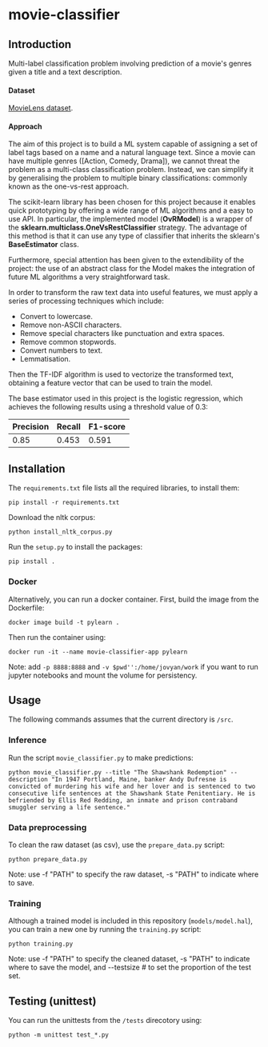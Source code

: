 # movie-classifier

## Introduction

Multi-label classification problem involving prediction of a movie's genres given a title and a text description.

#### Dataset

[MovieLens dataset](https://www.kaggle.com/rounakbanik/the-movies-dataset/version/7#movies_metadata.csv).

#### Approach

The aim of this project is to build a ML system capable of assigning a set of label tags based on a name and a natural language text. Since a movie can have multiple genres ([Action, Comedy, Drama]), we cannot threat the problem as a multi-class classification problem. Instead, we can simplify it by generalising the problem to multiple binary classifications: commonly known as the one-vs-rest approach.

The scikit-learn library has been chosen for this project because it enables quick prototyping by offering a wide range of ML algorithms and a easy to use API. In particular, the implemented model (**OvRModel**) is a wrapper of the **sklearn.multiclass.OneVsRestClassifier** strategy. The advantage of this method is that it can use any type of classifier that inherits the sklearn's **BaseEstimator** class.

Furthermore, special attention has been given to the extendibility of the project: the use of an abstract class for the Model makes the integration of future ML algorithms a very straightforward task.

In order to transform the raw text data into useful features, we must apply a series of processing techniques which include:

- Convert to lowercase.
- Remove non-ASCII characters.
- Remove special characters like punctuation and extra spaces.
- Remove common stopwords.
- Convert numbers to text.
- Lemmatisation.

Then the TF-IDF algorithm is used to vectorize the transformed text, obtaining a feature vector that can be used to train the model.

The base estimator used in this project is the logistic regression, which achieves the following results using a threshold value of 0.3:

| Precision | Recall | F1-score |
|-----------|--------|----------|
| 0.85      | 0.453  | 0.591    |

## Installation

The ```requirements.txt``` file lists all the required libraries, to install them:

```
pip install -r requirements.txt
```

Download the nltk corpus:
```
python install_nltk_corpus.py
```


Run the ```setup.py``` to install the packages:

```
pip install .
```

### Docker

Alternatively, you can run a docker container. First, build the image from the Dockerfile:

```
docker image build -t pylearn .
```

Then run the container using:
```
docker run -it --name movie-classifier-app pylearn
```

Note: add ```-p 8888:8888``` and ```-v $pwd'':/home/jovyan/work``` if you want to run jupyter notebooks and mount the volume for persistency.

## Usage

The following commands assumes that the current directory is ```/src```.

### Inference

Run the script ```movie_classifier.py``` to make predictions:
```
python movie_classifier.py --title "The Shawshank Redemption" --description "In 1947 Portland, Maine, banker Andy Dufresne is convicted of murdering his wife and her lover and is sentenced to two consecutive life sentences at the Shawshank State Penitentiary. He is befriended by Ellis Red Redding, an inmate and prison contraband smuggler serving a life sentence."
```

### Data preprocessing

To clean the raw dataset (as csv), use the ```prepare_data.py``` script:
```
python prepare_data.py
```
Note: use -f "PATH" to specify the raw dataset, -s "PATH" to indicate where to save.

### Training

Although a trained model is included in this repository (```models/model.hal```), you can train a new one by running the ```training.py``` script:

```
python training.py
```

Note: use -f "PATH" to specify the cleaned dataset, -s "PATH" to indicate where to save the model, and --testsize # to set the proportion of the test set.

## Testing (unittest)

You can run the unittests from the ```/tests``` direcotory using:

```
python -m unittest test_*.py
```
